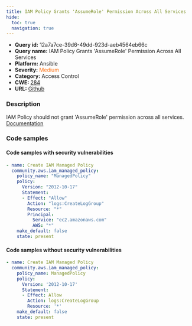 ```yaml
---
title: IAM Policy Grants 'AssumeRole' Permission Across All Services
hide:
  toc: true
  navigation: true
---
```


<style>
  .highlight .hll {
    background-color: #ff171742;
  }
  .md-content {
    max-width: 1100px;
    margin: 0 auto;
  }
</style>

-   **Query id:** 12a7a7ce-39d6-49dd-923d-aeb4564eb66c
-   **Query name:** IAM Policy Grants 'AssumeRole' Permission Across All Services
-   **Platform:** Ansible
-   **Severity:** <span style="color:#ff7213">Medium</span>
-   **Category:** Access Control
-   **CWE:** <a href="https://cwe.mitre.org/data/definitions/284.html" onclick="newWindowOpenerSafe(event, 'https://cwe.mitre.org/data/definitions/284.html')">284</a>
-   **URL:** [Github](https://github.com/Checkmarx/kics/tree/master/assets/queries/ansible/aws/iam_policy_grants_assumerole_permission_across_all_services)

### Description
IAM Policy should not grant 'AssumeRole' permission across all services.<br>
[Documentation](https://docs.ansible.com/ansible/latest/collections/community/aws/iam_managed_policy_module.html)

### Code samples
#### Code samples with security vulnerabilities
```yaml title="Positive test num. 1 - yaml file" hl_lines="4"
- name: Create IAM Managed Policy
  community.aws.iam_managed_policy:
    policy_name: "ManagedPolicy"
    policy:
      Version: "2012-10-17"
      Statement:
      - Effect: "Allow"
        Action: "logs:CreateLogGroup"
        Resource: "*"
        Principal:
          Service: "ec2.amazonaws.com"
          AWS: "*"
    make_default: false
    state: present

```


#### Code samples without security vulnerabilities
```yaml title="Negative test num. 1 - yaml file"
- name: Create IAM Managed Policy
  community.aws.iam_managed_policy:
    policy_name: ManagedPolicy
    policy:
      Version: '2012-10-17'
      Statement:
      - Effect: Allow
        Action: logs:CreateLogGroup
        Resource: '*'
    make_default: false
    state: present

```
